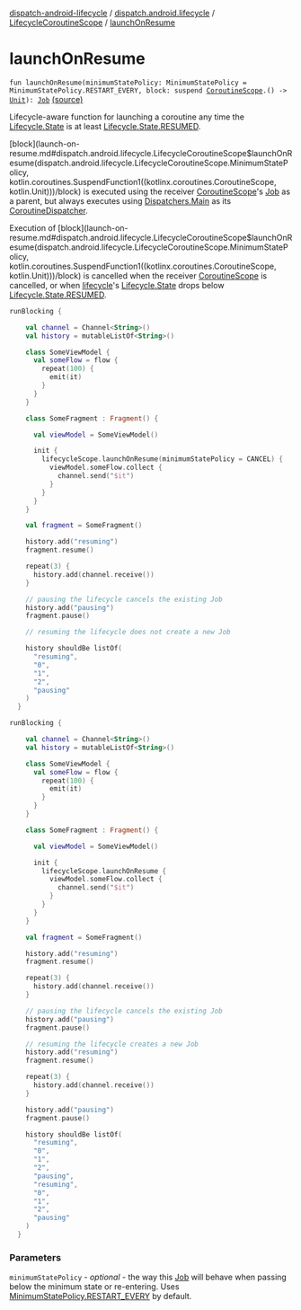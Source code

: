 [dispatch-android-lifecycle](../../index.md) / [dispatch.android.lifecycle](../index.md) / [LifecycleCoroutineScope](index.md) / [launchOnResume](./launch-on-resume.md)

# launchOnResume

`fun launchOnResume(minimumStatePolicy: MinimumStatePolicy = MinimumStatePolicy.RESTART_EVERY, block: suspend `[`CoroutineScope`](https://kotlin.github.io/kotlinx.coroutines/kotlinx-coroutines-core/kotlinx.coroutines/-coroutine-scope/index.html)`.() -> `[`Unit`](https://kotlinlang.org/api/latest/jvm/stdlib/kotlin/-unit/index.html)`): `[`Job`](https://kotlin.github.io/kotlinx.coroutines/kotlinx-coroutines-core/kotlinx.coroutines/-job/index.html) [(source)](https://github.com/RBusarow/Dispatch/tree/master/dispatch-android-lifecycle/src/main/java/dispatch/android/lifecycle/LifecycleCoroutineScope.kt#L97)

Lifecycle-aware function for launching a coroutine any time the [Lifecycle.State](https://developer.android.com/reference/androidx/androidx/lifecycle/Lifecycle/State.html)
is at least [Lifecycle.State.RESUMED](https://developer.android.com/reference/androidx/androidx/lifecycle/Lifecycle/State.html#RESUMED).

[block](launch-on-resume.md#dispatch.android.lifecycle.LifecycleCoroutineScope$launchOnResume(dispatch.android.lifecycle.LifecycleCoroutineScope.MinimumStatePolicy, kotlin.coroutines.SuspendFunction1((kotlinx.coroutines.CoroutineScope, kotlin.Unit)))/block) is executed using the receiver [CoroutineScope](https://kotlin.github.io/kotlinx.coroutines/kotlinx-coroutines-core/kotlinx.coroutines/-coroutine-scope/index.html)'s [Job](https://kotlin.github.io/kotlinx.coroutines/kotlinx-coroutines-core/kotlinx.coroutines/-job/index.html) as a parent,
but always executes using [Dispatchers.Main](https://kotlin.github.io/kotlinx.coroutines/kotlinx-coroutines-core/kotlinx.coroutines/-dispatchers/-main.html) as its [CoroutineDispatcher](https://kotlin.github.io/kotlinx.coroutines/kotlinx-coroutines-core/kotlinx.coroutines/-coroutine-dispatcher/index.html).

Execution of [block](launch-on-resume.md#dispatch.android.lifecycle.LifecycleCoroutineScope$launchOnResume(dispatch.android.lifecycle.LifecycleCoroutineScope.MinimumStatePolicy, kotlin.coroutines.SuspendFunction1((kotlinx.coroutines.CoroutineScope, kotlin.Unit)))/block) is cancelled when the receiver [CoroutineScope](https://kotlin.github.io/kotlinx.coroutines/kotlinx-coroutines-core/kotlinx.coroutines/-coroutine-scope/index.html) is cancelled,
or when [lifecycle](lifecycle.md)'s [Lifecycle.State](https://developer.android.com/reference/androidx/androidx/lifecycle/Lifecycle/State.html) drops below [Lifecycle.State.RESUMED](https://developer.android.com/reference/androidx/androidx/lifecycle/Lifecycle/State.html#RESUMED).

``` kotlin
runBlocking {

    val channel = Channel<String>()
    val history = mutableListOf<String>()

    class SomeViewModel {
      val someFlow = flow {
        repeat(100) {
          emit(it)
        }
      }
    }

    class SomeFragment : Fragment() {

      val viewModel = SomeViewModel()

      init {
        lifecycleScope.launchOnResume(minimumStatePolicy = CANCEL) {
          viewModel.someFlow.collect {
            channel.send("$it")
          }
        }
      }
    }

    val fragment = SomeFragment()

    history.add("resuming")
    fragment.resume()

    repeat(3) {
      history.add(channel.receive())
    }

    // pausing the lifecycle cancels the existing Job
    history.add("pausing")
    fragment.pause()

    // resuming the lifecycle does not create a new Job

    history shouldBe listOf(
      "resuming",
      "0",
      "1",
      "2",
      "pausing"
    )
  }
```

``` kotlin
runBlocking {

    val channel = Channel<String>()
    val history = mutableListOf<String>()

    class SomeViewModel {
      val someFlow = flow {
        repeat(100) {
          emit(it)
        }
      }
    }

    class SomeFragment : Fragment() {

      val viewModel = SomeViewModel()

      init {
        lifecycleScope.launchOnResume {
          viewModel.someFlow.collect {
            channel.send("$it")
          }
        }
      }
    }

    val fragment = SomeFragment()

    history.add("resuming")
    fragment.resume()

    repeat(3) {
      history.add(channel.receive())
    }

    // pausing the lifecycle cancels the existing Job
    history.add("pausing")
    fragment.pause()

    // resuming the lifecycle creates a new Job
    history.add("resuming")
    fragment.resume()

    repeat(3) {
      history.add(channel.receive())
    }

    history.add("pausing")
    fragment.pause()

    history shouldBe listOf(
      "resuming",
      "0",
      "1",
      "2",
      "pausing",
      "resuming",
      "0",
      "1",
      "2",
      "pausing"
    )
  }
```

### Parameters

`minimumStatePolicy` - *optional* - the way this [Job](https://kotlin.github.io/kotlinx.coroutines/kotlinx-coroutines-core/kotlinx.coroutines/-job/index.html) will behave when passing below the minimum
state or re-entering.  Uses [MinimumStatePolicy.RESTART_EVERY](-minimum-state-policy/-r-e-s-t-a-r-t_-e-v-e-r-y.md) by default.